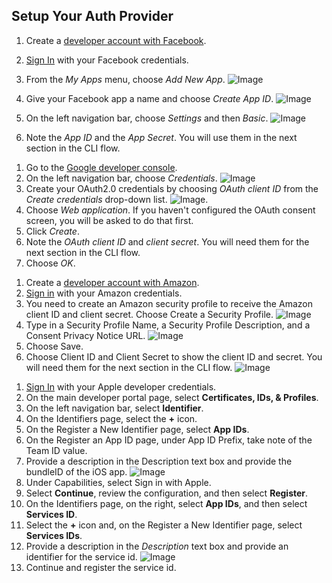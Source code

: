 ## Setup Your Auth Provider

<amplify-block-switcher>
<amplify-block name="Facebook Login">

1. Create a [developer account with Facebook](https://developers.facebook.com/docs/facebook-login).

2. [Sign In](https://developers.facebook.com/) with your Facebook credentials.

3. From the *My Apps* menu, choose *Add New App*.
![Image](~/images/cognitoHostedUI/facebook1.png)

4. Give your Facebook app a name and choose *Create App ID*.
![Image](~/images/cognitoHostedUI/facebook2.png)

5. On the left navigation bar, choose *Settings* and then *Basic*.
![Image](~/images/cognitoHostedUI/facebook3.png)

6. Note the *App ID* and the *App Secret*. You will use them in the next section in the CLI flow.

</amplify-block>
<amplify-block name="Google Sign-In">

1. Go to the [Google developer console](https://console.developers.google.com).
2. On the left navigation bar, choose *Credentials*.
![Image](~/images/cognitoHostedUI/google5.png)
3. Create your OAuth2.0 credentials by choosing *OAuth client ID* from the *Create credentials* drop-down list.
![Image](~/images/cognitoHostedUI/google6.png).
4. Choose *Web application*. If you haven't configured the OAuth consent screen, you will be asked to do that first.
5. Click *Create*.
6. Note the *OAuth client ID* and *client secret*. You will need them for the next section in the CLI flow.
7. Choose *OK*.

</amplify-block>
<amplify-block name="Login with Amazon">

1. Create a [developer account with Amazon](https://developer.amazon.com/login-with-amazon).
2. [Sign in](https://developer.amazon.com/loginwithamazon/console/site/lwa/overview.html) with your Amazon credentials.
3. You need to create an Amazon security profile to receive the Amazon client ID and client secret. Choose Create a Security Profile.
![Image](~/images/cognitoHostedUI/amazon1.png)
4. Type in a Security Profile Name, a Security Profile Description, and a Consent Privacy Notice URL.
![Image](~/images/cognitoHostedUI/amazon2.png)
5. Choose Save.
6. Choose Client ID and Client Secret to show the client ID and secret. You will need them for the next section in the CLI flow.
![Image](~/images/cognitoHostedUI/amazon3.png)

</amplify-block>

<amplify-block name="Sign in with Apple">

1. [Sign In](https://developer.apple.com/account/) with your Apple developer credentials.
2. On the main developer portal page, select **Certificates, IDs, & Profiles**.
3. On the left navigation bar, select **Identifier**.
4. On the Identifiers page, select the **+** icon.
5. On the Register a New Identifier page, select **App IDs**.
6. On the Register an App ID page, under App ID Prefix, take note of the Team ID value.
7. Provide a description in the Description text box and provide the bundleID of the iOS app.
![Image](~/images/cognitoHostedUI/apple1.png)
8. Under Capabilities, select Sign in with Apple.
9. Select **Continue**, review the configuration, and then select **Register**.
10. On the Identifiers page, on the right, select **App IDs**, and then select **Services ID**.
11. Select the **+** icon and, on the Register a New Identifier page, select **Services IDs**.
12. Provide a description in the *Description* text box and provide an identifier for the service id.
![Image](~/images/cognitoHostedUI/apple2.png)
13. Continue and register the service id.

</amplify-block>
</amplify-block-switcher>